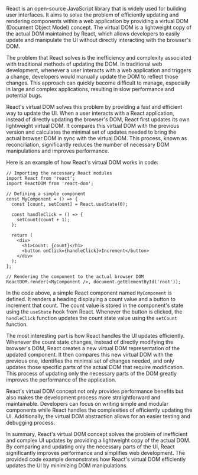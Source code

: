 React is an open-source JavaScript library that is widely used for building user interfaces. It aims to solve the problem of efficiently updating and rendering components within a web application by providing a virtual DOM (Document Object Model) concept. The virtual DOM is a lightweight copy of the actual DOM maintained by React, which allows developers to easily update and manipulate the UI without directly interacting with the browser's DOM.

The problem that React solves is the inefficiency and complexity associated with traditional methods of updating the DOM. In traditional web development, whenever a user interacts with a web application and triggers a change, developers would manually update the DOM to reflect those changes. This approach can quickly become difficult to manage, especially in large and complex applications, resulting in slow performance and potential bugs.

React's virtual DOM solves this problem by providing a fast and efficient way to update the UI. When a user interacts with a React application, instead of directly updating the browser's DOM, React first updates its own lightweight virtual DOM. It compares this virtual DOM with the previous version and calculates the minimal set of updates needed to bring the actual browser DOM in sync with the virtual DOM. This process, known as reconciliation, significantly reduces the number of necessary DOM manipulations and improves performance.

Here is an example of how React's virtual DOM works in code:

```
// Importing the necessary React modules
import React from 'react';
import ReactDOM from 'react-dom';

// Defining a simple component
const MyComponent = () => {
  const [count, setCount] = React.useState(0);

  const handleClick = () => {
    setCount(count + 1);
  };

  return (
    <div>
      <h1>Count: {count}</h1>
      <button onClick={handleClick}>Increment</button>
    </div>
  );
};

// Rendering the component to the actual browser DOM
ReactDOM.render(<MyComponent />, document.getElementById('root'));
```

In the code above, a simple React component named `MyComponent` is defined. It renders a heading displaying a count value and a button to increment that count. The count value is stored in the component's state using the `useState` hook from React. Whenever the button is clicked, the `handleClick` function updates the count state value using the `setCount` function.

The most interesting part is how React handles the UI updates efficiently. Whenever the count state changes, instead of directly modifying the browser's DOM, React creates a new virtual DOM representation of the updated component. It then compares this new virtual DOM with the previous one, identifies the minimal set of changes needed, and only updates those specific parts of the actual DOM that require modification. This process of updating only the necessary parts of the DOM greatly improves the performance of the application.

React's virtual DOM concept not only provides performance benefits but also makes the development process more straightforward and maintainable. Developers can focus on writing simple and modular components while React handles the complexities of efficiently updating the UI. Additionally, the virtual DOM abstraction allows for an easier testing and debugging process.

In summary, React's virtual DOM concept solves the problem of inefficient and complex UI updates by providing a lightweight copy of the actual DOM. By comparing and updating only the necessary parts of the UI, React significantly improves performance and simplifies web development. The provided code example demonstrates how React's virtual DOM efficiently updates the UI by minimizing DOM manipulations.